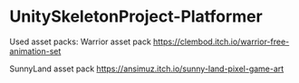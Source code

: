 # UnitySkeletonProject-Platformer

Used asset packs:
Warrior asset pack
https://clembod.itch.io/warrior-free-animation-set

SunnyLand asset pack
https://ansimuz.itch.io/sunny-land-pixel-game-art